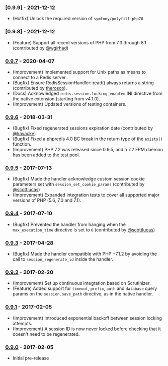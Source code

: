 ### [0.9.9] - 2021-12-12

  * (Hotfix) Unlock the required version of `symfony/polyfill-php70`

### [0.9.8] - 2021-12-12

  * (Feature) Support all recent versions of PHP from 7.3 through 8.1 (contributed by [@wgirhad](https://github.com/wgirhad))

### [0.9.7] - 2020-04-07

  * (Improvement) Implemented support for Unix paths as means to connect to a Redis server.
  * (Bugfix) Ensure RedisSessionHandler::read() always returns a string (contributed by [therosco](https://github.com/therosco)).
  * (Docs) Acknowledged `redis.session.locking_enabled` INI directive from the native extension (starting from v4.1.0).
  * (Improvement) Updated versions of testing containers.

### [0.9.6] - 2018-03-31

  * (Bugfix) Fixed regenerated sessions expiration date (contributed by [@kavacky](https://github.com/kavacky))
  * (Bugfix) Fixed a phpredis 4.0 BC break in the return type of the `exists()` function.
  * (Improvement) PHP 7.2 was released since 0.9.5, and a 7.2 FPM daemon has been added to the test pool.

### [0.9.5] - 2017-07-13

  * (Bugfix) Made the handler acknowledge custom session cookie parameters set with `session_set_cookie_params` (contributed by [@scottlucas](https://github.com/scottlucas))
  * (Improvement) Expanded integration tests to cover all supported major versions of PHP (5.6, 7.0 and 7.1).

### [0.9.4] - 2017-07-10

  * (Bugfix) Prevented the handler from hanging when the `max_execution_time` directive is set to `0` (contributed by [@scottlucas](https://github.com/scottlucas))

### [0.9.3] - 2017-04-28

  * (Bugfix) Made the handler compatible with PHP +7.1.2 by avoiding the call to `session_regenerate_id` inside the handler.

### [0.9.2] - 2017-02-20

  * (Improvement) Set up continuous integration based on Scrutinizer.
  * (Feature) Added support for `timeout`, `prefix`, `auth` and `database` query params on the `session.save_path` directive, as in the native handler.

### [0.9.1] - 2017-02-05

  * (Improvement) Introduced exponential backoff between session locking attempts.
  * (Improvement) A session ID is now never locked before checking that it doesn't need to be regenerated.

### [0.9.0] - 2017-02-05

  * Initial pre-release

[0.9.7]: https://github.com/1ma/RedisSessionHandler/compare/v0.9.8...v0.9.9
[0.9.7]: https://github.com/1ma/RedisSessionHandler/compare/v0.9.7...v0.9.8
[0.9.7]: https://github.com/1ma/RedisSessionHandler/compare/v0.9.6...v0.9.7
[0.9.6]: https://github.com/1ma/RedisSessionHandler/compare/v0.9.5...v0.9.6
[0.9.5]: https://github.com/1ma/RedisSessionHandler/compare/v0.9.4...v0.9.5
[0.9.4]: https://github.com/1ma/RedisSessionHandler/compare/v0.9.3...v0.9.4
[0.9.3]: https://github.com/1ma/RedisSessionHandler/compare/v0.9.2...v0.9.3
[0.9.2]: https://github.com/1ma/RedisSessionHandler/compare/v0.9.1...v0.9.2
[0.9.1]: https://github.com/1ma/RedisSessionHandler/compare/v0.9.0...v0.9.1
[0.9.0]: https://github.com/1ma/RedisSessionHandler/tree/b6b149a3d5322e49a3c4c933ed8154ad3da30570
